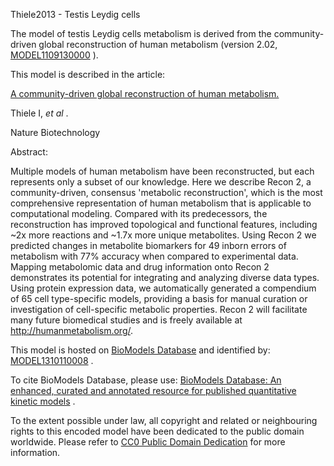 

Thiele2013 - Testis Leydig cells

The model of testis Leydig cells metabolism is derived from the community-
driven global reconstruction of human metabolism (version 2.02,
[MODEL1109130000](http://identifiers.org/biomodels.db/MODEL1109130000) ).

This model is described in the article:

[A community-driven global reconstruction of human
metabolism.](http://identifiers.org/doi/10.1038/nbt.2488)

Thiele I, _et al_ .

Nature Biotechnology

Abstract:

Multiple models of human metabolism have been reconstructed, but each
represents only a subset of our knowledge. Here we describe Recon 2, a
community-driven, consensus 'metabolic reconstruction', which is the most
comprehensive representation of human metabolism that is applicable to
computational modeling. Compared with its predecessors, the reconstruction has
improved topological and functional features, including ~2x more reactions and
~1.7x more unique metabolites. Using Recon 2 we predicted changes in
metabolite biomarkers for 49 inborn errors of metabolism with 77% accuracy
when compared to experimental data. Mapping metabolomic data and drug
information onto Recon 2 demonstrates its potential for integrating and
analyzing diverse data types. Using protein expression data, we automatically
generated a compendium of 65 cell type-specific models, providing a basis for
manual curation or investigation of cell-specific metabolic properties. Recon
2 will facilitate many future biomedical studies and is freely available at
http://humanmetabolism.org/.

This model is hosted on [BioModels Database](http://www.ebi.ac.uk/biomodels/)
and identified by:
[MODEL1310110008](http://identifiers.org/biomodels.db/MODEL1310110008) .

To cite BioModels Database, please use: [BioModels Database: An enhanced,
curated and annotated resource for published quantitative kinetic
models](http://identifiers.org/pubmed/20587024) .

To the extent possible under law, all copyright and related or neighbouring
rights to this encoded model have been dedicated to the public domain
worldwide. Please refer to [CC0 Public Domain
Dedication](http://creativecommons.org/publicdomain/zero/1.0/) for more
information.

